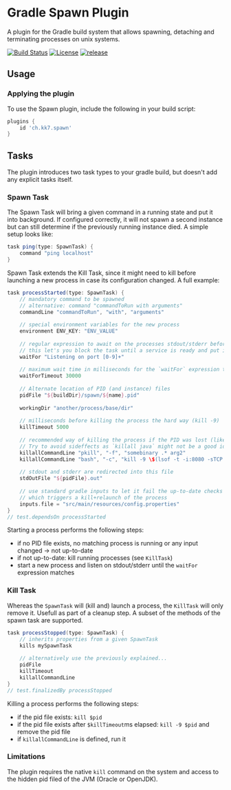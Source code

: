# Gradle Spawn Plugin
A plugin for the Gradle build system that allows spawning, detaching and terminating processes on unix systems.

[![Build Status](https://travis-ci.com/keykey7/gradle-spawn-plugin.svg?branch=master)](https://travis-ci.com/keykey7/gradle-spawn-plugin)
[![License](https://img.shields.io/badge/License-Apache%202.0-yellowgreen.svg)](LICENSE)
[![release](https://api.bintray.com/packages/kk7/mvn-release/gradle-spawn-plugin/images/download.svg) ](https://bintray.com/kk7/mvn-release/gradle-spawn-plugin/_latestVersion)

## Usage

### Applying the plugin
To use the Spawn plugin, include the following in your build script:
```groovy
plugins {
    id 'ch.kk7.spawn'
}
```

## Tasks
The plugin introduces two task types to your gradle build, but doesn't add any explicit tasks itself.

### Spawn Task
The Spawn Task will bring a given command in a running state and put it into background. 
If configured correctly, it will not spawn a second instance but can still determine if the previously running instance died. 
A simple setup looks like:
```groovy
task ping(type: SpawnTask) {
    command "ping localhost"
}
```

Spawn Task extends the Kill Task, since it might need to kill before launching a new process in case its configuration changed.
A full example:

```groovy
task processStarted(type: SpawnTask) {
    // mandatory command to be spawned
    // alternative: command "commandToRun with arguments"
    commandLine "commandToRun", "with", "arguments"
    
    // special environment variables for the new process
    environment ENV_KEY: "ENV_VALUE"
    
    // regular expression to await on the processes stdout/stderr before assuming it is successfully started
    // this let's you block the task until a service is ready and put it in background at this point
    waitFor "Listening on port [0-9]+"
    
    // maximum wait time in milliseconds for the `waitFor` expression to match
    waitForTimeout 30000
    
    // Alternate location of PID (and instance) files
    pidFile "${buildDir}/spawn/${name}.pid"
    
    workingDir "another/process/base/dir"
    
    // milliseconds before killing the process the hard way (kill -9)
    killTimeout 5000
    
    // recommended way of killing the process if the PID was lost (like `killall` or `pkill`). 
    // Try to avoid sideffects as `killall java` might not be a good idea.
    killallCommandLine "pkill", "-f", "somebinary .* arg2"
    killallCommandLine "bash", "-c", "kill -9 \$(lsof -t -i:8080 -sTCP:LISTEN)"
    
    // stdout and stderr are redirected into this file
    stdOutFile "${pidFile}.out"
    
    // use standard gradle inputs to let it fail the up-to-date checks
    // which triggers a kill+relaunch of the process
    inputs.file = "src/main/resources/config.properties"
}
// test.dependsOn processStarted
```

Starting a process performs the following steps:
 * if no PID file exists, no matching process is running or any input changed → not up-to-date
 * if not up-to-date: kill running processes (see `KillTask`)
 * start a new process and listen on stdout/stderr until the `waitFor` expression matches

### Kill Task
Whereas the `SpawnTask` will (kill and) launch a process, the `KillTask` will only remove it.
Usefull as part of a cleanup step. A subset of the methods of the spawn task are supported.
```groovy
task processStopped(type: SpawnTask) {
    // inherits properties from a given SpawnTask
    kills mySpawnTask
    
    // alternatively use the previously explained...
    pidFile
    killTimeout
    killallCommandLine
}
// test.finalizedBy processStopped
```

Killing a process performs the following steps:
 * if the pid file exists: `kill $pid`
 * if the pid file exists after `$killTimeout`ms elapsed: `kill -9 $pid` and remove the pid file
 * if `killallCommandLine` is defined, run it

### Limitations
The plugin requires the native `kill` command on the system and access to the hidden pid filed of the JVM (Oracle or OpenJDK).
